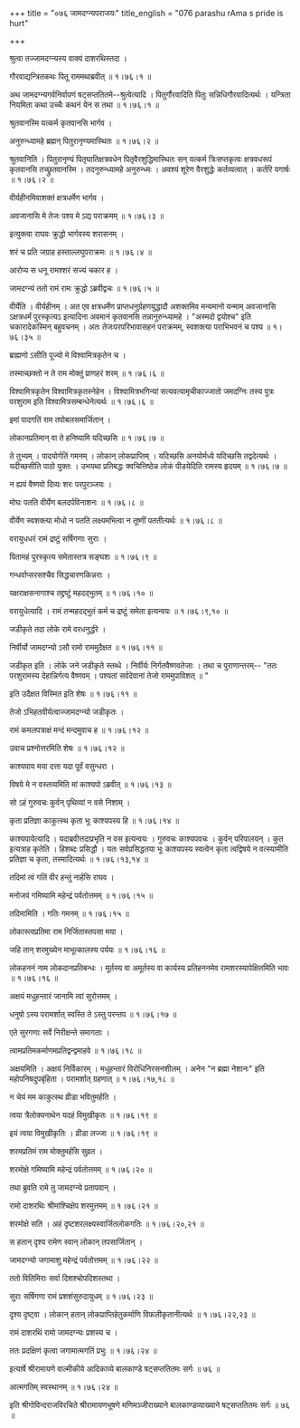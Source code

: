 +++
title = "०७६ जामदग्न्यपराजयः"
title_english = "076 parashu rAma s pride is hurt"

+++


श्रुत्वा तज्जामदग्न्यस्य वाक्यं दाशरथिस्तदा ।  

गौरवाद्यन्त्रितकथः पितू राममथाब्रवीत्  ॥  १।७६।१  ॥   

अथ जामदग्न्यगर्वनिर्वापणं षट्सप्ततितमे--श्रुत्वेत्यादि । पितुर्गौरवादिति
पितुः सन्निधिगौरवादित्यर्थः । यन्त्रिता नियमिता कथा उच्चैः कथनं येन स
तथा  ॥  १।७६।१  ॥   

  

श्रुतवानस्मि यत्कर्म कृतवानसि भार्गव ।  

अनुरुन्ध्यामहे ब्रह्मन् पितुरानृण्यमास्थितः  ॥  १।७६।२  ॥   

श्रुतवानिति । पितुरानृण्यं पितृघातिक्षत्रवधेन पितृवैरशुद्धिमास्थितः सन्
यत्कर्म त्रिःसप्तकृत्वः क्षत्रवधरूपं कृतवानसि तच्छ्रुतवानस्मि ।
तदनुरुन्ध्यामहे अनुरुन्ध्मः । अवश्यं शूरेण वैरशुद्धेः कर्तव्यत्वात् ।
कर्तरि यगार्षः  ॥  १।७६।२  ॥   

  

वीर्यहीनमिवाशक्तं क्षत्रधर्मेण भार्गव ।  

अवजानासि मे तेजः पश्य मे ऽद्य पराक्रमम्  ॥  १।७६।३  ॥   

इत्युक्त्वा राघवः क्रुद्धो भार्गवस्य शरासनम् ।  

शरं च प्रति जग्राह हस्ताल्लघुपराक्रमः  ॥  १।७६।४  ॥   

आरोप्य स धनू रामश्शरं सज्यं चकार ह ।  

जामदग्न्यं ततो रामं रामः क्रुद्धो ऽब्रवीद्वचः  ॥  १।७६।५  ॥   

वीर्येति । वीर्यहीनम् । अत एव क्षत्रधर्मेण प्राप्तधनुर्ग्रहणयुद्धादौ
अशक्तमिव मन्यमानो यन्माम् अवजानासि ऽक्षत्रधर्मं पुरस्कृत्यऽ इत्यादिना
अवमानं कृतवानसि तन्नानुरुन्ध्यामहे । "अस्मदो द्वयोश्च" इति
चकारादेकस्मिन् बहुवचनम् । अतः तेजःपरपरिभावासहनं पराक्रमम्, स्वशक्त्या
पराभिभवनं च पश्य  ॥  १।७६।३५  ॥   

  

ब्राह्मणो ऽसीति पूज्यो मे विश्वामित्रकृतेन च ।  

तस्माच्छक्तो न ते राम मोक्तुं प्राणहरं शरम्  ॥  १।७६।६  ॥   

विश्वामित्रकृतेन विश्वामित्रकृतस्नेहेन । विश्वामित्रभगिन्यां
सत्यवत्यामृचीकाज्जातो जमदग्निः तस्य पुत्रः परशुराम इति
विश्वामित्रसम्बन्धेनेत्यर्थः  ॥  १।७६।६  ॥   

  

इमां पादगतिं राम तपोबलसमार्जितान् ।  

लोकानप्रतिमान् वा ते हनिष्यामि यदिच्छसि  ॥  १।७६।७  ॥   

ते तुभ्यम् । पादयोर्गतिं गमनम् । लोकान् लोकप्राप्तिम् । यदिच्छसि
अनयोर्मध्ये यदिच्छसि तद्वदेत्यर्थः । यदीच्छसीति पाठो युक्तः । उभयथा
प्रतिबद्धः क्वचित्तिष्ठेन्न लोकं पीडयेदिति रामस्य हृदयम्  ॥  १।७६।७  ॥   

  

न ह्ययं वैष्णवो दिव्यः शरः परपुरञ्जयः ।  

मोघः पतति वीर्येण बलदर्पविनाशनः  ॥  १।७६।८  ॥   

वीर्येण स्वशक्त्या मोधो न पतति लक्ष्यमभित्वा न तूष्णीं पततीत्यर्थः  ॥ 
१।७६।८  ॥   

  

वरायुधधरं रामं द्रष्टुं सर्षिगणाः सुराः ।  

पितामहं पुरस्कृत्य समेतास्तत्र सङ्घशः  ॥  १।७६।९  ॥   

गन्धर्वाप्सरसश्चैव सिद्धचारणकिन्नराः ।  

यक्षराक्षसनागाश्च तद्द्रष्टुं महदद्भुतम्  ॥  १।७६।१०  ॥   

वरायुधेत्यादि । रामं तन्महदद्भुतं कर्म च द्रष्टुं समेता इत्यन्वयः  ॥ 
१।७६।९,१०  ॥   

  

जडीकृते तदा लोके रामे वरधनुर्द्धरे ।  

निर्वीर्यो जामदग्न्यो ऽसौ रामो राममुदैक्षत  ॥  १।७६।११  ॥   

जडीकृत इति । लोके जने जडीकृते स्तब्धे । निर्वीर्यः निर्गतवैष्णवतेजाः ।
तथा च पुराणान्तरम्-- "ततः परशुरामस्य देहान्निर्गत्य वैष्णवम् । पश्यतां
सर्वदेवानां तेजो राममुपाविशत्  ॥ "  

इति उदैक्षत विस्मित इति शेषः  ॥  १।७६।११  ॥   

  

तेजो ऽभिहतवीर्यत्वाज्जामदग्न्यो जडीकृतः ।  

रामं कमलपत्राक्षं मन्दं मन्दमुवाच ह  ॥  १।७६।१२  ॥   

उवाच प्रश्नोत्तरमिति शेषः  ॥  १।७६।१२  ॥   

  

काश्यपाय मया दत्ता यदा पूर्वं वसुन्धरा ।  

विषये मे न वस्तव्यमिति मां काश्यपो ऽब्रवीत्  ॥  १।७६।१३  ॥   

सो ऽहं गुरुवचः कुर्वन् पृथिव्यां न वसे निशाम् ।  

कृता प्रतिज्ञा काकुत्स्थ कृता भूः काश्यपस्य हि  ॥  १।७६।१४  ॥   

काश्यपायेत्यादि । यदाब्रवीत्तदाप्रभृति न वस इत्यन्वयः । गुरुवचः
काश्यपवचः । कुर्वन् परिपालयन् । कुत इत्यत्राह कृतेति । हिशब्दः प्रसिद्धौ
। यतः सर्वप्रसिद्धतया भूः काश्यपस्य स्वत्वेन कृता त्वद्विषये न
वत्स्यामीति प्रतिज्ञा च कृता, तस्मादित्यर्थः  ॥  १।७६।१३,१४  ॥   

  

तदिमां त्वं गतिं वीर हन्तुं नार्हसि राघव ।  

मनोजवं गमिष्यामि महेन्द्रं पर्वतोत्तमम्  ॥  १।७६।१५  ॥   

तदिमामिति । गतिः गमनम्  ॥  १।७६।१५  ॥   

  

लोकास्त्वप्रतिमा राम निर्जितास्तपसा मया ।  

जहि तान् शरमुख्येन माभूत्कालस्य पर्ययः  ॥  १।७६।१६  ॥   

लोकहननं नाम लोकदानप्रतिबन्धः । मूर्तस्य वा अमूर्तस्य वा कार्यस्य
प्रतिहननमेव रामशरस्यापेक्षितमिति भावः  ॥  १।७६।१६  ॥   

  

अक्षयं मधुहन्तारं जानामि त्वां सुरोत्तमम् ।  

धनुषो ऽस्य परामर्शात् स्वस्ति ते ऽस्तु परन्तप  ॥  १।७६।१७  ॥   

एते सुरगणाः सर्वे निरीक्षन्ते समागताः ।  

त्वामप्रतिमकर्माणमप्रतिद्वन्द्वमाहवे  ॥  १।७६।१८  ॥   

अक्षयमिति । अक्षयं निर्विकारम् । मधुहन्तारं विरोधिनिरसनशीलम् । अनेन "न
ब्रह्मा नेशानः" इति महोपनिषदुपबृंहिता । परामर्शात् ग्रहणात्  ॥ 
१।७६।१७,१८  ॥   

  

न चेयं मम काकुत्स्थ व्रीडा भवितुमर्हति ।  

त्वया त्रैलोक्यनाथेन यदहं विमुखीकृतः  ॥  १।७६।१९  ॥   

इयं त्वया विमुखीकृतिः । व्रीडा लज्जा  ॥  १।७६।१९  ॥   

  

शरमप्रतिमं राम मोक्तुमर्हसि सुव्रत ।  

शरमोक्षे गमिष्यामि महेन्द्रं पर्वतोत्तमम्  ॥  १।७६।२०  ॥   

तथा ब्रुवति रामे तु जामदग्न्ये प्रतापवान् ।  

रामो दाशरथिः श्रीमांश्चिक्षेप शरमुत्तमम्  ॥  १।७६।२१  ॥   

शरमोक्षे सति । अहं दृष्टशरलक्ष्यस्वार्जितलोकगतिः  ॥  १।७६।२०,२१  ॥   

  

स हतान् दृश्य रामेण स्वान् लोकान् तपसार्जितान् ।  

जामदग्न्यो जगामाशु महेन्द्रं पर्वतोत्तमम्  ॥  १।७६।२२  ॥   

ततो वितिमिराः सर्वा दिशश्चोपदिशस्तथा ।  

सुराः सर्षिगणा रामं प्रशशंसुरुदायुधम्  ॥  १।७६।२३  ॥   

दृश्य दृष्ट्वा । लोकान् हतान् लोकप्राप्तिहेतुकर्माणि विफलीकृतानीत्यर्थः
 ॥  १।७६।२२,२३  ॥   

  

रामं दाशरथिं रामो जामदग्न्यः प्रशस्य च ।  

ततः प्रदक्षिणं कृत्वा जगामात्मगतिं प्रभुः  ॥  १।७६।२४  ॥   

इत्यार्षे श्रीरामायणे वाल्मीकीये आदिकाव्ये बालकाण्डे षट्सप्ततितमः सर्गः
 ॥  ७६  ॥   

आत्मगतिम् स्वस्थानम्  ॥  १।७६।२४  ॥   

इति श्रीगोविन्दराजविरचिते श्रीरामायणभूषणे मणिमञ्जीराख्याने
बालकाण्डव्याख्याने षट्सप्ततितमः सर्गः  ॥  ७६  ॥   

  


